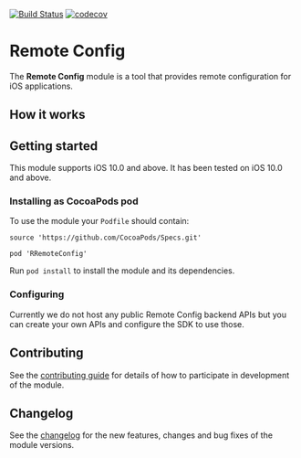 [![Build Status](https://travis-ci.org/rakutentech/ios-remote-config.svg?branch=master)](https://travis-ci.org/rakutentech/ios-remote-config)
[![codecov](https://codecov.io/gh/rakutentech/ios-remote-config/branch/master/graph/badge.svg)](https://codecov.io/gh/rakutentech/ios-remote-config)


# Remote Config

The **Remote Config** module is a tool that provides remote configuration for iOS applications.

## How it works


## Getting started

This module supports iOS 10.0 and above. It has been tested on iOS 10.0 and above.

### Installing as CocoaPods pod

To use the module your `Podfile` should contain:

    source 'https://github.com/CocoaPods/Specs.git'

    pod 'RRemoteConfig'

Run `pod install` to install the module and its dependencies.

### Configuring

Currently we do not host any public Remote Config backend APIs but you can create your own APIs and configure the SDK to use those.

## Contributing

See the [contributing guide](CONTRIBUTING.md) for details of how to participate in development of the module.

## Changelog

See the [changelog](CHANGELOG.md) for the new features, changes and bug fixes of the module versions.
